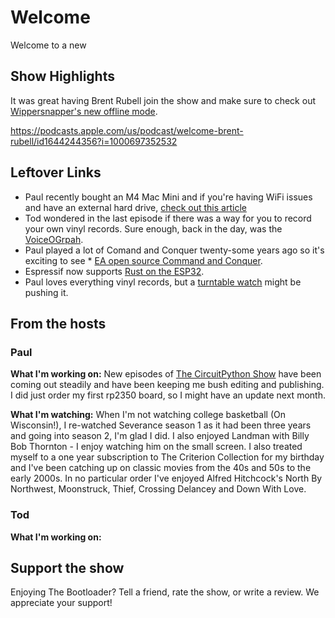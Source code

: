 # Welcome

Welcome to a new 

## Show Highlights
It was great having Brent Rubell join the show and make sure to check out [Wippersnapper's new offline mode](https://learn.adafruit.com/no-code-offline-data-logging-with-wippersnapper).

https://podcasts.apple.com/us/podcast/welcome-brent-rubell/id1644244356?i=1000697352532

## Leftover Links

* Paul recently bought an M4 Mac Mini and if you're having WiFi issues and have an external hard drive, [check out this article](https://appleinsider.com/inside/mac-mini/tips/how-to-fix-weak-wi-fi-on-a-m4-mac-mini-when-connected-to-a-drive-or-dock)
* Tod wondered in the last episode if there was a way for you to record your own vinyl records.  Sure enough, back in the day, was the [VoiceOGrpah](https://voiceograph.com/history-of-voice-o-graph).
* Paul played a lot of Comand and Conquer twenty-some years ago so it's exciting to see * [EA open source Command and Conquer](https://www.gamingonlinux.com/2025/02/ea-just-open-sourced-command-conquer-red-alert-renegade-and-generals/).
* Espressif now supports [Rust on the ESP32](https://hackaday.com/2025/02/27/esp-hal-a-stable-api-esp32-hal-gift-for-your-rust-code/).
* Paul loves everything vinyl records, but a [turntable watch](https://www.theverge.com/news/627130/ando-vinyl-record-automatic-watch-panasonic-technics-sl-1200-turntable) might be pushing it.

## From the hosts

### Paul

**What I'm working on:** New episodes of [The CircuitPython Show](https://www.circuitpythonshow.com/@circuitpythonshow) have been coming out steadily and have been keeping me bush editing and publishing. I did just order my first rp2350 board, so I might have an update next month.

**What I'm watching:** When I'm not watching college basketball (On Wisconsin!), I re-watched Severance season 1 as it had been three years and going into season 2, I'm glad I did. I also enjoyed Landman with Billy Bob Thornton - I enjoy watching him on the small screen.  I also treated myself to a one year subscription to The Criterion Collection for my birthday and I've been catching up on classic movies from the 40s and 50s to the early 2000s.  In no particular order I've enjoyed Alfred Hitchcock's North By Northwest, Moonstruck, Thief, Crossing Delancey and Down With Love.

### Tod

**What I'm working on:** 

## Support the show
Enjoying The Bootloader?  Tell a friend, rate the show, or write a review.  We appreciate your support!

